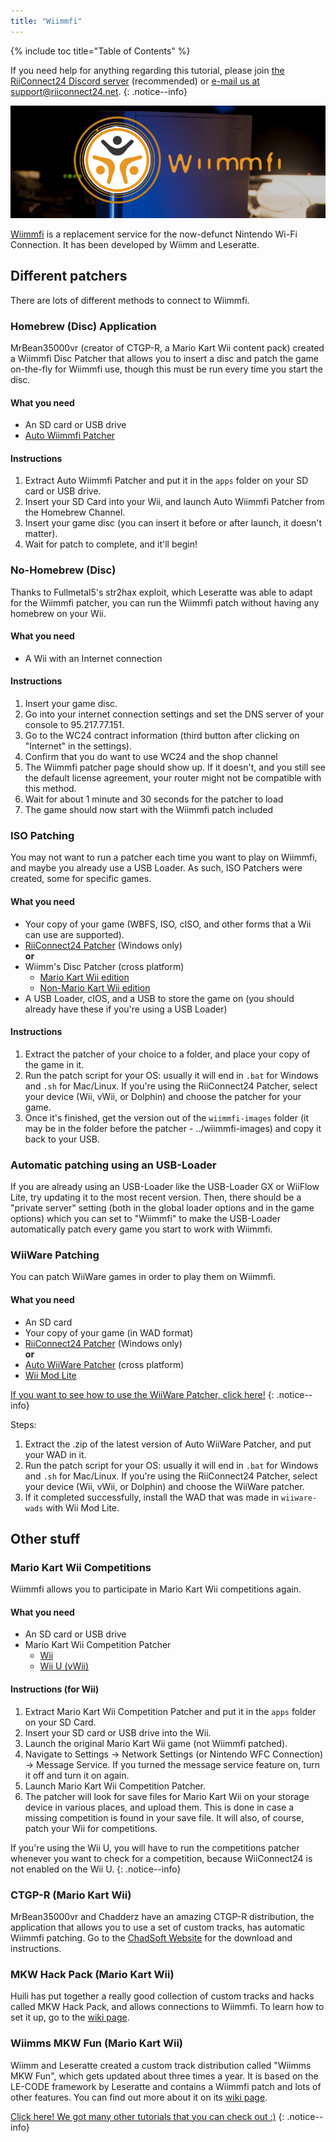 ```yaml
---
title: "Wiimmfi"
---
```


{% include toc title="Table of Contents" %}

If you need help for anything regarding this tutorial, please join [the RiiConnect24 Discord server](https://discord.gg/b4Y7jfD) (recommended) or [e-mail us at support@riiconnect24.net](mailto:support@riiconnect24.net).
{: .notice--info}

![Wiimmfi Logo](/images/WiiWiimmfiLogo.jpg)

[Wiimmfi](https://wiimmfi.de) is a replacement service for the now-defunct Nintendo Wi-Fi Connection. It has been developed by Wiimm and Leseratte. 

## Different patchers

There are lots of different methods to connect to Wiimmfi. 

### Homebrew (Disc) Application
MrBean35000vr (creator of CTGP-R, a Mario Kart Wii content pack) created a Wiimmfi Disc Patcher that allows you to insert a disc and patch the game on-the-fly for Wiimmfi use, though this must be run every time you start the disc.

#### What you need
* An SD card or USB drive
* [Auto Wiimmfi Patcher](/assets/files/autowiimmfipatcher-0.6.zip)

#### Instructions

1. Extract Auto Wiimmfi Patcher and put it in the `apps` folder on your SD card or USB drive.
2. Insert your SD Card into your Wii, and launch Auto Wiimmfi Patcher from the Homebrew Channel.
3. Insert your game disc (you can insert it before or after launch, it doesn't matter).
4. Wait for patch to complete, and it'll begin!

### No-Homebrew (Disc)
Thanks to Fullmetal5's str2hax exploit, which Leseratte was able to adapt for the Wiimmfi patcher, you can run the Wiimmfi patch without having any homebrew on your Wii. 

#### What you need
* A Wii with an Internet connection

#### Instructions

1. Insert your game disc.
2. Go into your internet connection settings and set the DNS server of your console to 95.217.77.151.
3. Go to the WC24 contract information (third button after clicking on "Internet" in the settings). 
4. Confirm that you do want to use WC24 and the shop channel
5. The Wiimmfi patcher page should show up. If it doesn't, and you still see the default license agreement, your router might not be compatible with this method.
6. Wait for about 1 minute and 30 seconds for the patcher to load
7. The game should now start with the Wiimmfi patch included

### ISO Patching
You may not want to run a patcher each time you want to play on Wiimmfi, and maybe you already use a USB Loader. As such, ISO Patchers were created, some for specific games.

#### What you need
- Your copy of your game (WBFS, ISO, cISO, and other forms that a Wii can use are supported).
- [RiiConnect24 Patcher](https://github.com/RiiConnect24/RiiConnect24-Patcher/releases/) (Windows only)  
   **or**  
- Wiimm's Disc Patcher (cross platform)
   - [Mario Kart Wii edition](http://download.wiimm.de/wiimmfi/patcher/mkw-wiimmfi-patcher-v6.zip)
   - [Non-Mario Kart Wii edition](http://download.wiimm.de/wiimmfi/patcher/wiimmfi-patcher-v4.7z)
- A USB Loader, cIOS, and a USB to store the game on (you should already have these if you're using a USB Loader)

#### Instructions
1. Extract the patcher of your choice to a folder, and place your copy of the game in it.
2. Run the patch script for your OS: usually it will end in `.bat` for Windows and `.sh` for Mac/Linux. If you're using the RiiConnect24 Patcher, select your device (Wii, vWii, or Dolphin) and choose the patcher for your game.
3. Once it's finished, get the version out of the `wiimmfi-images` folder (it may be in the folder before the patcher - ../wiimmfi-images) and copy it back to your USB.

### Automatic patching using an USB-Loader
If you are already using an USB-Loader like the USB-Loader GX or WiiFlow Lite, try updating it to the most recent version. Then, there should be a "private server" setting (both in the global loader options and in the game options) which you can set to "Wiimmfi" to make the USB-Loader automatically patch every game you start to work with Wiimmfi. 

### WiiWare Patching
You can patch WiiWare games in order to play them on Wiimmfi.

#### What you need

- An SD card
- Your copy of your game (in WAD format)
- [RiiConnect24 Patcher](https://github.com/RiiConnect24/RiiConnect24-Patcher/releases/) (Windows only)  
   **or**  
- [Auto WiiWare Patcher](https://github.com/RiiConnect24/auto-wiiware-patcher/releases) (cross platform)
- [Wii Mod Lite](https://github.com/RiiConnect24/Wii-Mod-Lite/releases)

[If you want to see how to use the WiiWare Patcher, click here!](wiiwarepatcher)
{: .notice--info}

Steps:
1. Extract the .zip of the latest version of Auto WiiWare Patcher, and put your WAD in it.
2. Run the patch script for your OS: usually it will end in `.bat` for Windows and `.sh` for Mac/Linux. If you're using the RiiConnect24 Patcher, select your device (Wii, vWii, or Dolphin) and choose the WiiWare patcher.
3. If it completed successfully, install the WAD that was made in `wiiware-wads` with Wii Mod Lite.

## Other stuff

### Mario Kart Wii Competitions
Wiimmfi allows you to participate in Mario Kart Wii competitions again.

#### What you need

- An SD card or USB drive
- Mario Kart Wii Competition Patcher
   - [Wii](https://competitions.wiimmfi.de/competition-tool-wii.zip)
   - [Wii U (vWii)](https://competitions.wiimmfi.de/competition-tool-wiiu.zip)

#### Instructions (for Wii)

1. Extract Mario Kart Wii Competition Patcher and put it in the `apps` folder on your SD Card.
2. Insert your SD card or USB drive into the Wii.
3. Launch the original Mario Kart Wii game (not Wiimmfi patched).
4. Navigate to Settings -> Network Settings (or Nintendo WFC Connection) -> Message Service. If you turned the message service feature on, turn it off and turn it on again.
5. Launch Mario Kart Wii Competition Patcher.
6. The patcher will look for save files for Mario Kart Wii on your storage device in various places, and upload them. This is done in case a missing competition is found in your save file. It will also, of course, patch your Wii for competitions.

If you're using the Wii U, you will have to run the competitions patcher whenever you want to check for a competition, because WiiConnect24 is not enabled on the Wii U.
{: .notice--info}

### CTGP-R (Mario Kart Wii)
MrBean35000vr and Chadderz have an amazing CTGP-R distribution, the application that allows you to use a set of custom tracks, has automatic Wiimmfi patching. Go to the [ChadSoft Website](http://chadsoft.co.uk) for the download and instructions.

### MKW Hack Pack (Mario Kart Wii)
Huili has put together a really good collection of custom tracks and hacks called MKW Hack Pack, and allows connections to Wiimmfi. To learn how to set it up, go to the [wiki page](http://wiki.tockdom.com/wiki/MKW_Hack_Pack).

### Wiimms MKW Fun (Mario Kart Wii)
Wiimm and Leseratte created a custom track distribution called "Wiimms MKW Fun", which gets updated about three times a year. It is based on the LE-CODE framework by Leseratte and contains a Wiimmfi patch and lots of other features. You can find out more about it on its [wiki page](http://wiki.tockdom.com/wiki/Wiimms_Mario_Kart_Fun). 

[Click here! We got many other tutorials that you can check out :)](site-navigation)
{: .notice--info}
